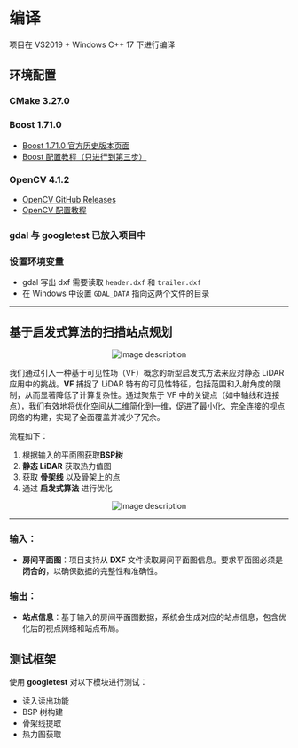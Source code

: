 # 编译
项目在 VS2019 + Windows C++ 17 下进行编译

## 环境配置

### CMake 3.27.0

### Boost 1.71.0
- [Boost 1.71.0 官方历史版本页面](https://www.boost.org/users/history/version_1_71_0.html)  
- [Boost 配置教程（只进行到第三步）](https://blog.csdn.net/nanke_yh/article/details/124346308)

### OpenCV 4.1.2
- [OpenCV GitHub Releases](https://github.com/opencv/opencv/tags)  
- [OpenCV 配置教程](https://blog.csdn.net/m0_70885101/article/details/141251001)

### gdal 与 googletest 已放入项目中 

### 设置环境变量
- gdal 写出 dxf 需要读取 `header.dxf` 和 `trailer.dxf`  
- 在 Windows 中设置 `GDAL_DATA` 指向这两个文件的目录

---

## 基于启发式算法的扫描站点规划

<div align="center">
  <img src="figure1.png" alt="Image description" />
</div>

我们通过引入一种基于可见性场（VF）概念的新型启发式方法来应对静态 LiDAR 应用中的挑战。**VF** 捕捉了 LiDAR 特有的可见性特征，包括范围和入射角度的限制，从而显著降低了计算复杂性。通过聚焦于 VF 中的关键点（如中轴线和连接点），我们有效地将优化空间从二维简化到一维，促进了最小化、完全连接的视点网络的构建，实现了全面覆盖并减少了冗余。

流程如下：
1. 根据输入的平面图获取**BSP树**
2. **静态 LiDAR** 获取热力值图
3. 获取 **骨架线** 以及骨架上的点
4. 通过 **启发式算法** 进行优化

<div align="center">
  <img src="figure1.png" alt="Image description" />
</div>


---

### 输入：
- **房间平面图**：项目支持从 **DXF** 文件读取房间平面图信息。要求平面图必须是**闭合的**，以确保数据的完整性和准确性。

### 输出：
- **站点信息**：基于输入的房间平面图数据，系统会生成对应的站点信息，包含优化后的视点网络和站点布局。


## 测试框架

使用 **googletest** 对以下模块进行测试：
- 读入读出功能
- BSP 树构建
- 骨架线提取
- 热力图获取
